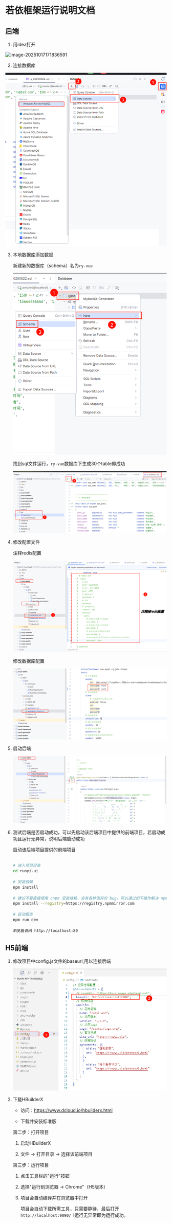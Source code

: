 # 若依框架运行说明文档

## 后端

1. 用idea打开

![image-20251017171836591](E:\ITEM\TroubleConqueror\启动说明文档\image-20251017171836591.png)



2. 连接数据库

![image-20251017172020724](.\image-20251017172020724.png)

3. 本地数据库添加数据

   新建新的数据库（schema）名为`ry-vue`

   ![image-20251017172335592](.\image-20251017172335592.png)

   找到sql文件运行，`ry-vue`数据库下生成30个table即成功

   ![image-20251017172233883](.\image-20251017172233883.png)

   

4. 修改配置文件

   注释redis配置

   ![image-20251017172639946](.\image-20251017172639946.png)

   修改数据库配置

   ![image-20251017172756128](.\image-20251017172756128.png)

5. 启动后端

   ![image-20251017172855548](.\image-20251017172855548.png)

6. 测试后端是否启动成功，可以先启动该后端项目中提供的前端项目，若启动成功且运行无异常，说明后端启动成功

   启动该后端项目提供的前端项目

   ```bash
   
   # 进入项目目录
   cd ruoyi-ui
   
   # 安装依赖
   npm install
   
   # 建议不要直接使用 cnpm 安装依赖，会有各种诡异的 bug。可以通过如下操作解决 npm 下载速度慢的问题
   npm install --registry=https://registry.npmmirror.com
   
   # 启动服务
   npm run dev
   
   浏览器访问 http://localhost:80
   ```



## H5前端

1. 修改项目中config.js文件的baseurl,用以连接后端

   ![image-20251017173236645](.\image-20251017173236645.png)

2. 下载HBuilderX

   - 访问：https://www.dcloud.io/hbuilderx.html

   - 下载并安装标准版

   第二步：打开项目

   1. 启动HBuilderX

   1. 文件 → 打开目录 → 选择该前端项目

   第三步：运行项目

   1. 点击工具栏的"运行"按钮

   1. 选择"运行到浏览器 → Chrome"（H5版本）

   1. 项目会自动编译并在浏览器中打开

      项目会自动下载所需工具，只需要静待，最后打开`http://localhost:9090/ `l运行无异常即为运行成功。





